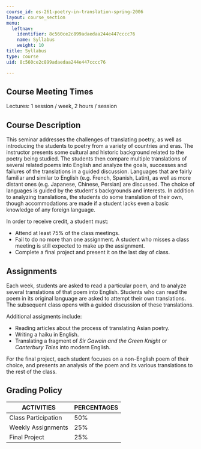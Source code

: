 ```yaml
---
course_id: es-261-poetry-in-translation-spring-2006
layout: course_section
menu:
  leftnav:
    identifier: 8c560ce2c899adaedaa244e447cccc76
    name: Syllabus
    weight: 10
title: Syllabus
type: course
uid: 8c560ce2c899adaedaa244e447cccc76

---
```


Course Meeting Times
--------------------

Lectures: 1 session / week, 2 hours / session

Course Description
------------------

This seminar addresses the challenges of translating poetry, as well as introducing the students to poetry from a variety of countries and eras. The instructor presents some cultural and historic background related to the poetry being studied. The students then compare multiple translations of several related poems into English and analyze the goals, successes and failures of the translations in a guided discussion. Languages that are fairly familiar and similar to English (e.g. French, Spanish, Latin), as well as more distant ones (e.g. Japanese, Chinese, Persian) are discussed. The choice of languages is guided by the student's backgrounds and interests. In addition to analyzing translations, the students do some translation of their own, though accommodations are made if a student lacks even a basic knowledge of any foreign language.

In order to receive credit, a student must:

*   Attend at least 75% of the class meetings.
*   Fail to do no more than one assignment. A student who misses a class meeting is still expected to make up the assignment.
*   Complete a final project and present it on the last day of class.

Assignments
-----------

Each week, students are asked to read a particular poem, and to analyze several translations of that poem into English. Students who can read the poem in its original language are asked to attempt their own translations. The subsequent class opens with a guided discussion of these translations.

Additional assigments include:

*   Reading articles about the process of translating Asian poetry.
*   Writing a haiku in English.
*   Translating a fragment of _Sir Gawain and the Green Knight_ or  
    _Canterbury Tales_ into modern English.

For the final project, each student focuses on a non-English poem of their choice, and presents an analysis of the poem and its various translations to the rest of the class.

Grading Policy
--------------

| ACTIVITIES | PERCENTAGES |
| --- | --- |
| Class Participation | 50% |
| Weekly Assignments | 25% |
| Final Project | 25%